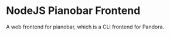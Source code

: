NodeJS Pianobar Frontend
========================

A web frontend for pianobar, which is a CLI frontend for Pandora.
